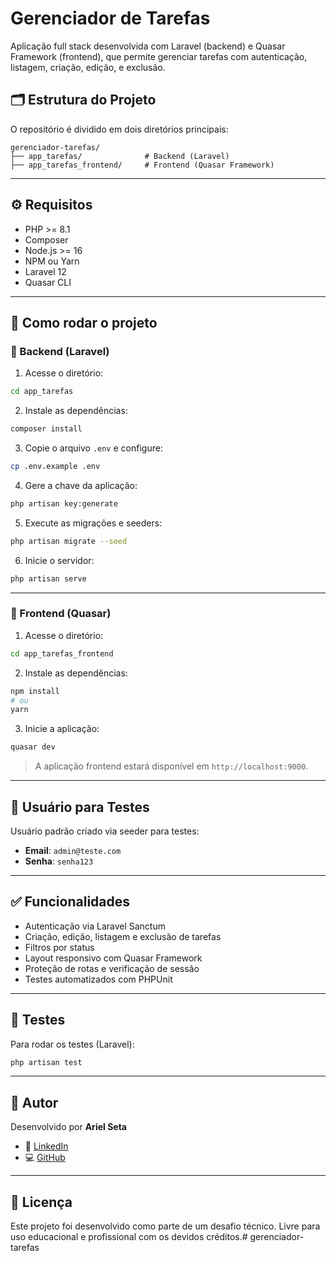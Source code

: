 # Gerenciador de Tarefas

Aplicação full stack desenvolvida com Laravel (backend) e Quasar Framework (frontend), que permite gerenciar tarefas com autenticação, listagem, criação, edição, e exclusão.

## 🗂 Estrutura do Projeto

O repositório é dividido em dois diretórios principais:

```
gerenciador-tarefas/
├── app_tarefas/              # Backend (Laravel)
├── app_tarefas_frontend/     # Frontend (Quasar Framework)
```

---

## ⚙️ Requisitos

- PHP >= 8.1
- Composer
- Node.js >= 16
- NPM ou Yarn
- Laravel 12
- Quasar CLI

---

## 🚀 Como rodar o projeto

### 🔧 Backend (Laravel)

1. Acesse o diretório:

```bash
cd app_tarefas
```

2. Instale as dependências:

```bash
composer install
```

3. Copie o arquivo `.env` e configure:

```bash
cp .env.example .env
```

4. Gere a chave da aplicação:

```bash
php artisan key:generate
```

5. Execute as migrações e seeders:

```bash
php artisan migrate --seed
```

6. Inicie o servidor:

```bash
php artisan serve
```

---

### 🎨 Frontend (Quasar)

1. Acesse o diretório:

```bash
cd app_tarefas_frontend
```

2. Instale as dependências:

```bash
npm install
# ou
yarn
```

3. Inicie a aplicação:

```bash
quasar dev
```

> A aplicação frontend estará disponível em `http://localhost:9000`.

---

## 🔐 Usuário para Testes

Usuário padrão criado via seeder para testes:

- **Email**: `admin@teste.com`
- **Senha**: `senha123`

---

## ✅ Funcionalidades

- Autenticação via Laravel Sanctum
- Criação, edição, listagem e exclusão de tarefas
- Filtros por status
- Layout responsivo com Quasar Framework
- Proteção de rotas e verificação de sessão
- Testes automatizados com PHPUnit

---

## 🧪 Testes

Para rodar os testes (Laravel):

```bash
php artisan test
```

---

## 👤 Autor

Desenvolvido por **Ariel Seta**

- 🔗 [LinkedIn](https://br.linkedin.com/in/arielseta)
- 💻 [GitHub](https://github.com/arielseta)

---

## 📝 Licença

Este projeto foi desenvolvido como parte de um desafio técnico. Livre para uso educacional e profissional com os devidos créditos.#   g e r e n c i a d o r - t a r e f a s  
 